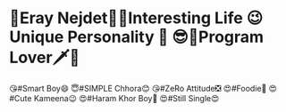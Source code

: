 # 💜Eray Nejdet💜😂Interesting Life 😉Unique Personality 🍰 😎🔫Program Lover🗡💖
😘#Smart Boy😄
😇#SIMPLE Chhora😊
😘#ZeRo Attitude❎
😍#Foodie🍕
😍#Cute Kameena😉
😍#Haram Khor Boy👿
😍#Still Single😍
